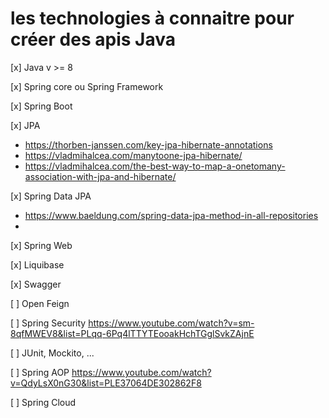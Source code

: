 # les technologies à connaitre pour créer des apis Java

[x] Java v >= 8

[x] Spring core ou Spring Framework

[x] Spring Boot

[x] JPA
- https://thorben-janssen.com/key-jpa-hibernate-annotations
- https://vladmihalcea.com/manytoone-jpa-hibernate/
- https://vladmihalcea.com/the-best-way-to-map-a-onetomany-association-with-jpa-and-hibernate/

[x] Spring Data JPA
- https://www.baeldung.com/spring-data-jpa-method-in-all-repositories
- 

[x] Spring Web

[x] Liquibase

[x] Swagger

[ ] Open Feign


[ ] Spring Security
https://www.youtube.com/watch?v=sm-8qfMWEV8&list=PLqq-6Pq4lTTYTEooakHchTGglSvkZAjnE

[ ] JUnit, Mockito, ...

[ ] Spring AOP
https://www.youtube.com/watch?v=QdyLsX0nG30&list=PLE37064DE302862F8

[ ] Spring Cloud